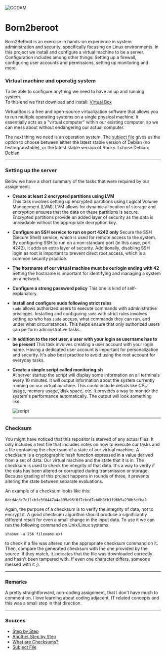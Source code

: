 <img src="https://i.imgur.com/HG66CCx.png?raw=true" alt="CODAM" style="max-width: 50%;">

# Born2beroot

Born2BeRoot is an exercise in hands-on experience in system administration and security, specifically focusing on Linux environments.
In this project we install and configure a virtual machine to be a server. Configuration includes among other things:
Setting up a firewall, configuring user accounts and permissions, setting up monitoring and more.

### Virtual machine and operatig system
To be able to configure anything we need to have an up and running system.  
To this end we first download and install: [Virtual Box](https://www.virtualbox.org/)  

VirtualBox is a free and open-source virtualization software that allows you to run multiple operating systems on a single physical machine. It essentially acts as a "virtual computer" within our existing computer, so we can mess about without endangering our actual computer.

The next thing we need is an operation system. The [subject file](https://cdn.intra.42.fr/pdf/pdf/82536/en.subject.pdf) gives us the option to choose between either the latest stable version of Debian (no testing/unstable), or the latest stable version of Rocky. I chose Debian: [Debian](https://www.debian.org/distrib/)

---

### Setting up the server

Below we have a short summary of the tasks that were required by our assignment:

- **Create at least 2 encrypted partitions using LVM**  
  This task involves setting up encrypted partitions using Logical Volume Management (LVM). LVM allows for dynamic allocation of storage and encryption ensures that the data on these partitions is secure. Encrypted partitions provide an added layer of security as the data is unreadable without the appropriate decryption key.
- **Configure an SSH service to run on port 4242 only**
  Secure the SSH (Secure Shell) service, which is used for remote access to the system. By configuring SSH to run on a non-standard port (in this case, port 4242), it adds an extra layer of security. Additionally, disabling SSH login as root is important to prevent direct root access, which is a common security practice.
- **The hostname of our virtual machine must be ourlogin ending with 42**
  Setting the hostname is important for identifying and managing a system on a network. 
- **Configure a strong password policy**
  This one is kind of self-explanatory.
- **Install and configure sudo following strict rules**  
  `sudo` allows authorized users to execute commands with administrative privileges. Installing and configuring `sudo` with strict rules involves setting up who has `sudo` access, what commands they can run, and under what circumstances. This helps ensure that only authorized users can perform administrative tasks.
- **In addition to the root user, a user with your login as username has to be present**
  This task involves creating a user account with your login name. Having a dedicated user account is important for personalization and security. It's also best practice to avoid using the root account for everyday tasks.
- **Create a simple script called monitoring.sh**  
  At server startup the script will display some information on all terminals every 10 minutes.
  It will output information about the system currently running on our virtual machine. This could include details like CPU usage, memory usage, disk space, etc. It provides a way to monitor the system's performance automatically.
  The output will look something like:
  
  ![script](https://i.imgur.com/4LbzfYf.png)

  ---

### Checksum

You might have noticed that this repositor is starved of any actual files. It only includes a text file that includes notes on how to execute our tasks and a file containing the checksum of a state of our virtual machine.
A checksum is a cryptographic hash function expressed in a value derived from a set of data. Our virtual machine and the state that it is in. The checksum is used to check the integrity of that data. It's a way to verify if the data has been altered or corrupted during transmission or storage. Because grading of this project happens in rounds of three, it prevents altering the state between separate evaluations.

An example of a checksum looks like this:

`6dcd4e6c7e11cbfe3f0447a4a899a96f0f7ebcd7eb6b8fb1f96b5a230b3efba8`  

Again, the purpose of a checksum is to verify the integrity of data, not to encrypt it. A good checksum algorithm should produce a significantly different result for even a small change in the input data.
To use it we can run the following command on Unix/Linux systems:

`shasum -a 256 filename.ext`

to check if a file was altered run the appropriate checksum command on it. Then, compare the generated checksum with the one provided by the source. If they match, it indicates that the file was downloaded correctly and hasn't been tampered with. If even one character differs, someone messed with it ;).

---

### Remarks
A pretty straightforward, non-coding assignment, that I don't have much to comment on. I love learning about coding adjacent, IT related concepts and this was a small step in that direction.

---

### Sources
- [Step by Step](https://baigal.medium.com/born2beroot-e6e26dfb50ac)
- [Another Step by Step](https://github.com/pasqualerossi/Born2BeRoot-Guide)
- [What are Checksums?](https://www.howtogeek.com/363735/what-is-a-checksum-and-why-should-you-care/)
- [Subject File](https://cdn.intra.42.fr/pdf/pdf/82536/en.subject.pdf)
